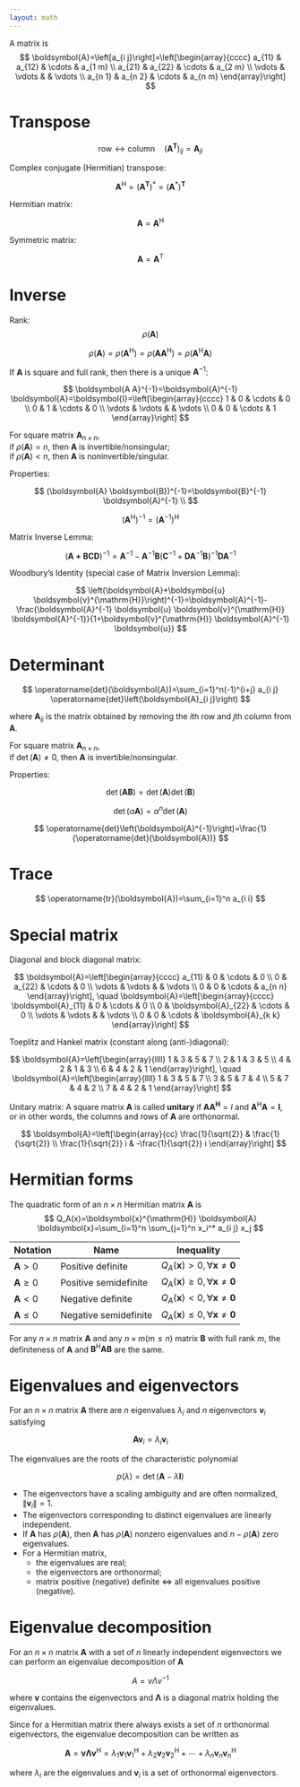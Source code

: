```yaml
---
layout: math
---
```

A matrix is
$$
\boldsymbol{A}=\left[a_{i j}\right]=\left[\begin{array}{cccc}
a_{11} & a_{12} & \cdots & a_{1 m} \\
a_{21} & a_{22} & \cdots & a_{2 m} \\
\vdots & \vdots & & \vdots \\
a_{n 1} & a_{n 2} & \cdots & a_{n m}
\end{array}\right]
$$

# Transpose

$$
\text{row}\leftrightarrow\text{column} \quad \left(\boldsymbol{A}^{\mathbf{T}}\right)_{i j}=\boldsymbol{A}_{j i}
$$

Complex conjugate (Hermitian) transpose:

$$
\boldsymbol{A}^{\mathrm{H}}=\left(\boldsymbol{A}^{\mathbf{T}}\right)^*=\left(\boldsymbol{A}^*\right)^\mathbf{T}
$$

Hermitian matrix:

$$
\boldsymbol{A}=\boldsymbol{A}^{\mathrm{H}}
$$

Symmetric matrix:

$$
\boldsymbol{A}=\boldsymbol{A}^{\mathrm{T}}
$$

# Inverse  
Rank: $$\rho(\boldsymbol{A})$$

$$
\rho(\boldsymbol{A})=\rho\left(\boldsymbol{A}^{\mathrm{H}}\right)=\rho\left(\boldsymbol{A A}^{\mathrm{H}}\right)=\rho\left(\boldsymbol{A}^{\mathrm{H}} \boldsymbol{A}\right)
$$

If $\boldsymbol{A}$ is square and full rank, then there is a unique $\boldsymbol{A}^{-1}$:

$$
\boldsymbol{A A}^{-1}=\boldsymbol{A}^{-1} \boldsymbol{A}=\boldsymbol{I}=\left[\begin{array}{cccc}
1 & 0 & \cdots & 0 \\
0 & 1 & \cdots & 0 \\
\vdots & \vdots & & \vdots \\
0 & 0 & \cdots & 1
\end{array}\right]
$$

For square matrix $\boldsymbol{A}_{n\times n}$,  
if $\rho(\boldsymbol{A})=n$, then $\boldsymbol{A}$ is invertible/nonsingular;  
if $\rho(\boldsymbol{A})<n$, then $\boldsymbol{A}$ is noninvertible/singular.

Properties:

$$
(\boldsymbol{A} \boldsymbol{B})^{-1}=\boldsymbol{B}^{-1} \boldsymbol{A}^{-1} \\
$$

$$
\left(\boldsymbol{A}^{\mathrm{H}}\right)^{-1}=\left(\boldsymbol{A}^{-1}\right)^{\mathrm{H}}
$$

Matrix Inverse Lemma:

$$
(\boldsymbol{A+B C D})^{-1}=\boldsymbol{A}^{-1}-\boldsymbol{A}^{-1} \boldsymbol{B}\left(\boldsymbol{C}^{-1}+\boldsymbol{D A}^{-1} \boldsymbol{B}\right)^{-1} \boldsymbol{D A}^{-1}
$$

Woodbury’s Identity (special case of Matrix Inversion Lemma):

$$
\left(\boldsymbol{A}+\boldsymbol{u} \boldsymbol{v}^{\mathrm{H}}\right)^{-1}=\boldsymbol{A}^{-1}-\frac{\boldsymbol{A}^{-1} \boldsymbol{u} \boldsymbol{v}^{\mathrm{H}} \boldsymbol{A}^{-1}}{1+\boldsymbol{v}^{\mathrm{H}} \boldsymbol{A}^{-1} \boldsymbol{u}}
$$

# Determinant

$$
\operatorname{det}(\boldsymbol{A})=\sum_{i=1}^n(-1)^{i+j} a_{i j} \operatorname{det}\left(\boldsymbol{A}_{i j}\right)
$$

where $\boldsymbol{A}_{i j}$ is the matrix obtained by removing the $i$th row and $j$th column from $\boldsymbol{A}$.

For square matrix $\boldsymbol{A}_{n\times n}$,  
if $\operatorname{det}(\boldsymbol{A}) \neq 0$, then $\boldsymbol{A}$ is invertible/nonsingular.

Properties:

$$
\operatorname{det}(\boldsymbol{A} \boldsymbol{B})=\operatorname{det}(\boldsymbol{A}) \operatorname{det}(\boldsymbol{B})
$$

$$
\operatorname{det}(\alpha \boldsymbol{A})=\alpha^n \operatorname{det}(\boldsymbol{A})
$$

$$
\operatorname{det}\left(\boldsymbol{A}^{-1}\right)=\frac{1}{\operatorname{det}(\boldsymbol{A})}
$$

# Trace

$$
\operatorname{tr}(\boldsymbol{A})=\sum_{i=1}^n a_{i i}
$$

# Special matrix

Diagonal and block diagonal matrix:

$$
\boldsymbol{A}=\left[\begin{array}{cccc}
a_{11} & 0 & \cdots & 0 \\
0 & a_{22} & \cdots & 0 \\
\vdots & \vdots & & \vdots \\
0 & 0 & \cdots & a_{n n}
\end{array}\right], \quad \boldsymbol{A}=\left[\begin{array}{cccc}
\boldsymbol{A}_{11} & 0 & \cdots & 0 \\
0 & \boldsymbol{A}_{22} & \cdots & 0 \\
\vdots & \vdots & & \vdots \\
0 & 0 & \cdots & \boldsymbol{A}_{k k}
\end{array}\right]
$$

Toeplitz and Hankel matrix (constant along (anti-)diagonal):

$$
\boldsymbol{A}=\left[\begin{array}{llll}
1 & 3 & 5 & 7 \\
2 & 1 & 3 & 5 \\
4 & 2 & 1 & 3 \\
6 & 4 & 2 & 1
\end{array}\right], \quad \boldsymbol{A}=\left[\begin{array}{llll}
1 & 3 & 5 & 7 \\
3 & 5 & 7 & 4 \\
5 & 7 & 4 & 2 \\
7 & 4 & 2 & 1
\end{array}\right]
$$

Unitary matrix: A square matrix $\boldsymbol{A}$ is called **unitary** if $\boldsymbol{A A ^ { H }}=I$ and $\boldsymbol{A}^{\mathrm{H}} \boldsymbol{A}=\boldsymbol{I}$, or in other words, the columns and rows of $\boldsymbol{A}$ are orthonormal.

$$
\boldsymbol{A}=\left[\begin{array}{cc}
\frac{1}{\sqrt{2}} & \frac{1}{\sqrt{2}} \\
\frac{1}{\sqrt{2}} i & -\frac{1}{\sqrt{2}} i
\end{array}\right]
$$

# Hermitian forms

The quadratic form of an $n × n$ Hermitian matrix $\boldsymbol{A}$ is
$$
Q_A(x)=\boldsymbol{x}^{\mathrm{H}} \boldsymbol{A} \boldsymbol{x}=\sum_{i=1}^n \sum_{j=1}^n x_i^* a_{i j} x_j
$$

| Notation                | Name                  | Inequality                                                           |
| ----------------------- | --------------------- | -------------------------------------------------------------------- |
| $\boldsymbol{A} > 0$    | Positive definite     | $Q_A(\boldsymbol{x}) > 0, \forall \boldsymbol{x} \neq \mathbf{0}$    |
| $\boldsymbol{A} \geq 0$ | Positive semidefinite | $Q_A(\boldsymbol{x}) \geq 0, \forall \boldsymbol{x} \neq \mathbf{0}$ |
| $\boldsymbol{A} < 0$    | Negative definite     | $Q_A(\boldsymbol{x}) < 0, \forall \boldsymbol{x} \neq \mathbf{0}$    |
| $\mathbf{A} \leq 0$     | Negative semidefinite | $Q_A(\boldsymbol{x}) \leq 0, \forall \boldsymbol{x} \neq \mathbf{0}$ |

For any $n \times n$ matrix $\boldsymbol{A}$ and any $n \times m(m \leq n)$ matrix $\boldsymbol{B}$ with full rank $m$, the definiteness of $\boldsymbol{A}$ and $\boldsymbol{B}^{\mathrm{H}} \boldsymbol{A} \boldsymbol{B}$ are the same.

# Eigenvalues and eigenvectors

For an $n \times n$ matrix $\boldsymbol{A}$ there are $n$ eigenvalues $\lambda_i$ and $n$ eigenvectors $\boldsymbol{v}_i$ satisfying

$$
\boldsymbol{A} \boldsymbol{v}_i=\lambda_i \boldsymbol{v}_i
$$

The eigenvalues are the roots of the characteristic polynomial

$$
p(\lambda)=\operatorname{det}(\boldsymbol{A}-\lambda \boldsymbol{I})
$$

- The eigenvectors have a scaling ambiguity and are often normalized, $\left\|\boldsymbol{v}_i\right\|=1$.
- The eigenvectors corresponding to distinct eigenvalues are linearly independent.
- If $\boldsymbol{A}$ has $\rho(\boldsymbol{A})$, then $\boldsymbol{A}$ has $\rho(\boldsymbol{A})$ nonzero eigenvalues and $n-\rho(\boldsymbol{A})$ zero eigenvalues.
- For a Hermitian matrix,
	- the eigenvalues are real;
	- the eigenvectors are orthonormal;
	- matrix positive (negative) definite $\Leftrightarrow$ all eigenvalues positive (negative).

# Eigenvalue decomposition

For an $n \times n$ matrix $\boldsymbol{A}$ with a set of $n$ linearly independent eigenvectors we can perform an eigenvalue decomposition of $\boldsymbol{A}$

$$
A=v \Lambda v^{-1}
$$

where $\boldsymbol{v}$ contains the eigenvectors and $\boldsymbol{\Lambda}$ is a diagonal matrix holding the eigenvalues.

Since for a Hermitian matrix there always exists a set of $n$ orthonormal eigenvectors, the eigenvalue decomposition can be written as

$$
\boldsymbol{A}=\boldsymbol{v} \boldsymbol{\Lambda} \boldsymbol{v}^{\mathrm{H}}=\lambda_1 \boldsymbol{v}_1 \boldsymbol{v}_1^{\mathrm{H}}+\lambda_2 \boldsymbol{v}_2 \boldsymbol{v}_2^{\mathrm{H}}+\cdots+\lambda_n \boldsymbol{v}_n \boldsymbol{v}_n^{\mathrm{H}}
$$

where $\lambda_i$ are the eigenvalues and $\boldsymbol{v}_i$ is a set of orthonormal eigenvectors.

